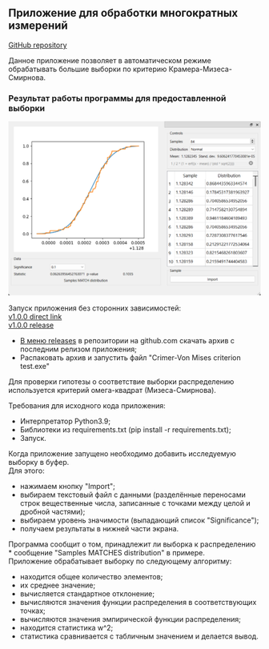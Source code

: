 ## Приложение для обработки многократных измерений
[GitHub repository](https://github.com/alexe-mgn/SampleDistributionTester)

Данное приложение позволяет в автоматическом режиме обрабатывать большие выборки
по критерию Крамера-Мизеса-Смирнова.

### Результат работы программы для предоставленной выборки
![image](tests/test.png)

Запуск приложения без сторонних зависимостей:  
[v1.0.0 direct link](https://github.com/alexe-mgn/SampleDistributionTester/releases/download/v1.0.0/Crimer-Von.Mises.criterion.test.zip)  
[v1.0.0 release](https://github.com/alexe-mgn/SampleDistributionTester/releases/download/v1.0.0)
* [В меню releases](https://github.com/alexe-mgn/SampleDistributionTester/releases) в репозитории на github.com
скачать архив с последним релизом приложения;
* Распаковать архив и запустить файл "Crimer-Von Mises criterion test.exe"

Для проверки гипотезы о соответствие выборки распределению используется критерий омега-квадрат (Мизеса-Смирнова).  

Требования для исходного кода приложения:
* Интерпретатор Python3.9;
* Библиотеки из requirements.txt (pip install -r requirements.txt);
* Запуск.

Когда приложение запущено необходимо добавить исследуемую выборку в буфер.  
Для этого:
* нажимаем кнопку "Import";
* выбираем текстовый файл с данными
(разделённые переносами строк вещественные числа, записанные с точками между целой и дробной частями);
* выбираем уровень значимости (выпадающий список "Significance");
* получаем результаты в нижней части экрана.

Программа сообщит о том, принадлежит ли выборка к распределению * 
сообщение "Samples MATCHES distribution" в примере.  
Приложение обрабатывает выборку по следующему алгоритму:
* находится общее количество элементов; 
* их среднее значение;
* вычисляется стандартное отклонение;
* вычисляются значения функции распределения в соответствующих точках;
* вычисляются значения эмпирической функции распределения;
* находится статистика w^2;
* статистика сравнивается с табличным значением и делается вывод.

